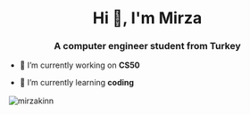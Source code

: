 <h1 align="center">Hi 👋, I'm Mirza</h1>
<h3 align="center">A computer engineer student from Turkey</h3>

- 🔭 I’m currently working on **CS50**

- 🌱 I’m currently learning **coding**

<p>&nbsp;<img align="center" src="https://github-readme-stats.vercel.app/api?username=mirzakinn&show_icons=true&locale=en" alt="mirzakinn" /></p>
